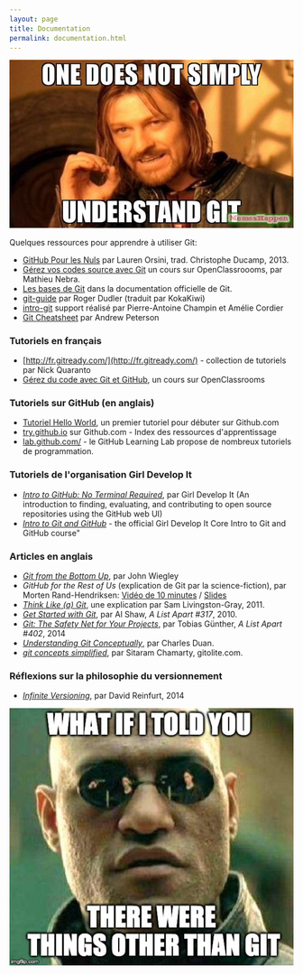 ```yaml
---
layout: page
title: Documentation
permalink: documentation.html
---
```


![](img/memes/one-does-not-simply-understand.jpeg)

Quelques ressources pour apprendre à utiliser Git:

<div class="cards"></div>

- [GitHub Pour les Nuls](http://christopheducamp.com/2013/12/15/github-pour-nuls-partie-1/) par Lauren Orsini, trad. Christophe Ducamp, 2013.
- [Gérez vos codes source avec Git](https://openclassrooms.com/courses/gerez-vos-codes-source-avec-git) un cours sur OpenClassroooms, par Mathieu Nebra.
- [Les bases de Git](https://git-scm.com/book/fr/v12) dans la documentation officielle de Git.
- [git-guide](http://rogerdudler.github.io/git-guide/index.fr.html) par Roger Dudler (traduit par KokaKiwi)
- [intro-git](http://liris.cnrs.fr/~pchampin/enseignement/intro-git/) support réalisé par Pierre-Antoine Champin et Amélie Cordier
- [Git Cheatsheet](https://ndpsoftware.com/git-cheatsheet.html) par Andrew Peterson

### Tutoriels en français

<div class="cards"></div>

- [http://fr.gitready.com/](http://fr.gitready.com/) - collection de tutoriels par Nick Quaranto
- [Gérez du code avec Git et GitHub](https://openclassrooms.com/fr/courses/7162856-gerez-du-code-avec-git-et-github), un cours sur OpenClassrooms

### Tutoriels sur GitHub (en anglais)

<div class="cards"></div>

- [Tutoriel Hello World](https://guides.github.com/activities/hello-world/), un premier tutoriel pour débuter sur Github.com
- [try.github.io](http://try.github.io/) sur Github.com - Index des ressources d'apprentissage
- [lab.github.com/](https://lab.github.com/) - le GitHub Learning Lab propose de nombreux tutoriels de programmation.

### Tutoriels de l'organisation Girl Develop It

<div class="cards"></div>

- *[Intro to GitHub: No Terminal Required](https://www.teaching-materials.org/github-web/)*, par Girl Develop It (An introduction to finding, evaluating, and contributing to open source repositories using the GitHub web UI)
- *[Intro to Git and GitHub](http://girldevelopit.github.io/gdi-featured-git-github/#/)* - the official Girl Develop It Core Intro to Git and GitHub course"

### Articles en anglais

- *[Git from the Bottom Up](https://jwiegley.github.io/git-from-the-bottom-up/)*, par John Wiegley
- *GitHub for the Rest of Us* (explication de Git par la science-fiction), par Morten Rand-Hendriksen: [Vidéo de 10 minutes](https://wordpress.tv/2015/12/13/morten-rand-hendriksen-github-for-the-rest-of-us/) / [Slides](https://mor10.com/github-wcus/)
- *[Think Like (a) Git](http://think-like-a-git.net/)*, une explication par Sam Livingston-Gray, 2011.
- *[Get Started with Git](http://alistapart.com/article/get-started-with-git)*, par Al Shaw, *A List Apart #317*, 2010. 
- *[Git: The Safety Net for Your Projects](http://alistapart.com/article/git-the-safety-net-for-your-projects)*, par Tobias Günther, *A List Apart #402*, 2014
- *[Understanding Git Conceptually](https://www.sbf5.com/~cduan/technical/git/)*, par Charles Duan.
- *[git concepts simplified](http://gitolite.com/gcs.html)*, par Sitaram Chamarty, gitolite.com.



### Réflexions sur la philosophie du versionnement

- *[Infinite Versioning](http://f-u-t-u-r-e.org/r/25_David-Reinfurt_Infinite-Versioning_EN.md)*, par David Reinfurt, 2014

![](img/memes/other-things-than-git.png)
